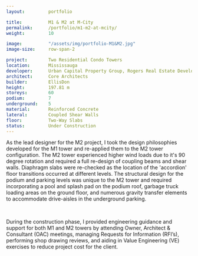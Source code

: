 ```yaml
---
layout:         portfolio

title:          M1 & M2 at M-City
permalink:      /portfolio/m1-m2-at-mcity/
weight:         10

image:          "/assets/img/portfolio-M1&M2.jpg"
image-size:     row-span-2

project:        Two Residential Condo Towers
location:       Mississauga
developer:      Urban Capital Property Group, Rogers Real Estate Development
architect:      Core Architects
builder:        EllisDon
height:         197.81 m
storeys:        60
podium:         7
underground:    5
material:       Reinforced Concrete
lateral:        Coupled Shear Walls
floor:          Two-Way Slabs
status:         Under Construction
---
```


<div id="content">
    <p>As the lead designer for the M2 project, I took the design philosophies developed for the M1 tower and re-applied them to the M2 tower configuration. The M2 tower experienced higher wind loads due to it's 90 degree rotation and required a full re-design of coupling beams and shear walls. Diaphragm slabs were re-checked as the location of the 'accordion' floor transitions occurred at different levels. The structural design for the podium and parking levels was unique to the M2 tower and required incorporating a pool and splash pad on the podium roof, garbage truck loading areas on the ground floor, and numerous gravity transfer elements to accommodate drive-aisles in the underground parking.</p>
    <br>
    <p>During the construction phase, I provided engineering guidance and support for both M1 and M2 towers by attending Owner, Architect & Consultant (OAC) meetings, managing Requests for Information (RFI’s), performing shop drawing reviews, and aiding in Value Engineering (VE) exercises to reduce project cost for the client.</p>   
</div>
